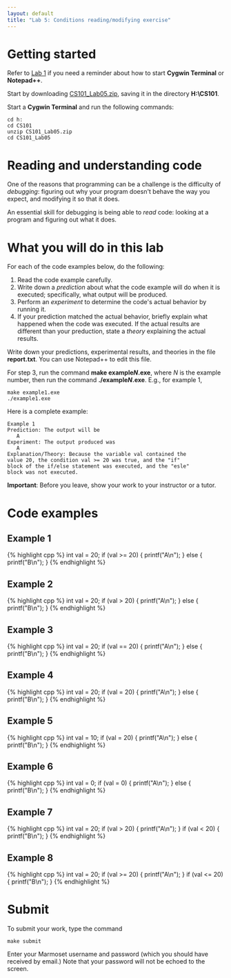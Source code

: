 ```yaml
---
layout: default
title: "Lab 5: Conditions reading/modifying exercise"
---
```


# Getting started

Refer to [Lab 1](lab01.html) if you need a reminder about how to start **Cygwin Terminal** or **Notepad++**.

Start by downloading [CS101\_Lab05.zip](CS101_Lab05.zip), saving it in the directory **H:\\CS101**.

Start a **Cygwin Terminal** and run the following commands:

    cd h:
    cd CS101
    unzip CS101_Lab05.zip
    cd CS101_Lab05

# Reading and understanding code

One of the reasons that programming can be a challenge is the difficulty of *debugging*: figuring out why your program doesn't behave the way you expect, and modifying it so that it does.

An essential skill for debugging is being able to *read* code: looking at a program and figuring out what it does.

# What you will do in this lab

For each of the code examples below, do the following:

1. Read the code example carefully.
2. Write down a *prediction* about what the code example will do when it is executed; specifically, what output will be produced.
3. Perform an *experiment* to determine the code's actual behavior by running it.
4. If your prediction matched the actual behavior, briefly explain what happened when the code was executed.  If the actual results are different than your preduction, state a *theory* explaining the actual results.

Write down your predictions, experimental results, and theories in the file **report.txt**.  You can use Notepad++ to edit this file.

For step 3, run the command <b>make example<i>N</i>.exe</b>, where <i>N</i> is the example number, then run the command <b>./example<i>N</i>.exe</b>.  E.g., for example 1,

    make example1.exe
    ./example1.exe

Here is a complete example:

    Example 1
    Prediction: The output will be
       A
    Experiment: The output produced was
       A
    Explanation/Theory: Because the variable val contained the
    value 20, the condition val >= 20 was true, and the "if"
    block of the if/else statement was executed, and the "esle"
    block was not executed.

**Important**: Before you leave, show your work to your instructor or a tutor.

# Code examples

## Example 1

{% highlight cpp %}
int val = 20;
if (val >= 20) {
    printf("A\n");
} else {
    printf("B\n");
}
{% endhighlight %}

## Example 2

{% highlight cpp %}
int val = 20;
if (val > 20) {
    printf("A\n");
} else {
    printf("B\n");
}
{% endhighlight %}

## Example 3

{% highlight cpp %}
int val = 20;
if (val == 20) {
    printf("A\n");
} else {
    printf("B\n");
}
{% endhighlight %}

## Example 4

{% highlight cpp %}
int val = 20;
if (val = 20) {
    printf("A\n");
} else {
    printf("B\n");
}
{% endhighlight %}

## Example 5

{% highlight cpp %}
int val = 10;
if (val = 20) {
    printf("A\n");
} else {
    printf("B\n");
}
{% endhighlight %}

## Example 6

{% highlight cpp %}
int val = 0;
if (val = 0) {
    printf("A\n");
} else {
    printf("B\n");
}
{% endhighlight %}

## Example 7

{% highlight cpp %}
int val = 20;
if (val > 20) {
    printf("A\n");
}
if (val < 20) {
    printf("B\n");
}
{% endhighlight %}

## Example 8

{% highlight cpp %}
int val = 20;
if (val >= 20) {
    printf("A\n");
}
if (val <= 20) {
    printf("B\n");
}
{% endhighlight %}

Submit
======

To submit your work, type the command

    make submit

Enter your Marmoset username and password (which you should have received by email.) Note that your password will not be echoed to the screen.

<!-- vim:set wrap: ­-->
<!-- vim:set linebreak: -->
<!-- vim:set nolist: -->
